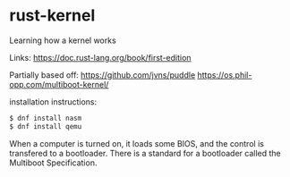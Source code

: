# rust-kernel
Learning how a kernel works

Links:
https://doc.rust-lang.org/book/first-edition

Partially based off:
https://github.com/jvns/puddle
https://os.phil-opp.com/multiboot-kernel/


installation instructions:

```bash
$ dnf install nasm
$ dnf install qemu
```


When a computer is turned on, it loads some BIOS, and the control is transfered to a bootloader. There is a standard for a bootloader called the Multiboot Specification.

